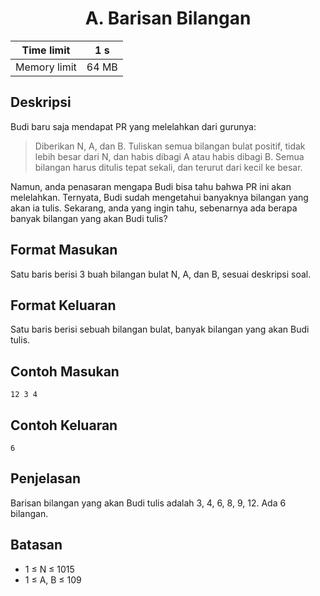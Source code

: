 <div align="center">

# A. Barisan Bilangan

</div>

<div align="center">

| Time limit | 1 s |
| --- | --- |
| Memory limit | 64 MB |

</div>

## Deskripsi

Budi baru saja mendapat PR yang melelahkan dari gurunya:

> Diberikan N, A, dan B. Tuliskan semua bilangan bulat positif, tidak lebih besar dari N, dan habis dibagi A atau habis dibagi B. Semua bilangan harus ditulis tepat sekali, dan terurut dari kecil ke besar.

Namun, anda penasaran mengapa Budi bisa tahu bahwa PR ini akan melelahkan. Ternyata, Budi sudah mengetahui banyaknya bilangan yang akan ia tulis. Sekarang, anda yang ingin tahu, sebenarnya ada berapa banyak bilangan yang akan Budi tulis?

## Format Masukan

Satu baris berisi 3 buah bilangan bulat N, A, dan B, sesuai deskripsi soal.

## Format Keluaran

Satu baris berisi sebuah bilangan bulat, banyak bilangan yang akan Budi tulis.

## Contoh Masukan

    12 3 4

## Contoh Keluaran

    6

## Penjelasan

Barisan bilangan yang akan Budi tulis adalah 3, 4, 6, 8, 9, 12. Ada 6 bilangan.

## Batasan

- 1 ≤ N ≤ 1015
- 1 ≤ A, B ≤ 109
